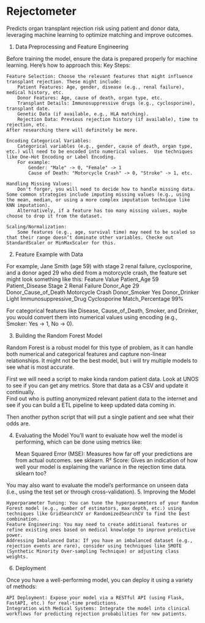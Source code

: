 # Rejectometer
Predicts organ transplant rejection risk using patient and donor data, leveraging machine learning to optimize matching and improve outcomes.


1. Data Preprocessing and Feature Engineering

Before training the model, ensure the data is prepared properly for machine learning. Here’s how to approach this:
Key Steps:

    Feature Selection: Choose the relevant features that might influence transplant rejection. These might include:
        Patient Features: Age, gender, disease (e.g., renal failure), medical history, etc.
        Donor Features: Age, cause of death, organ type, etc.
        Transplant Details: Immunosuppressive drugs (e.g., cyclosporine), transplant date.
        Genetic Data (if available, e.g., HLA matching).
        Rejection Data: Previous rejection history (if available), time to rejection, etc.
    After researching there will definitely be more.  
    
    Encoding Categorical Variables:
        Categorical variables (e.g., gender, cause of death, organ type, etc.) will need to be encoded into numerical values.  Use techniques like One-Hot Encoding or Label Encoding.
        For example:
            Gender: "Male" -> 0, "Female" -> 1
            Cause of Death: "Motorcycle Crash" -> 0, "Stroke" -> 1, etc.

    Handling Missing Values:
        Don't forger, you will need to decide how to handle missing data. Some common strategies include imputing missing values (e.g., using the mean, median, or using a more complex imputation technique like KNN imputation).
        Alternatively, if a feature has too many missing values, maybe choose to drop it from the dataset.

    Scaling/Normalization:
        Some features (e.g., age, survival time) may need to be scaled so that their range doesn’t dominate other variables. Checke out StandardScaler or MinMaxScaler for this.

2. Feature Example with Data

For example, Jane Smith (age 59) with stage 2 renal failure, cyclosporine, and a donor aged 29 who died from a motorcycle crash, the feature set might look something like this:
Feature	Value
Patient_Age	59
Patient_Disease	Stage 2 Renal Failure
Donor_Age	29
Donor_Cause_of_Death	Motorcycle Crash
Donor_Smoker	Yes
Donor_Drinker	Light
Immunosuppressive_Drug	Cyclosporine
Match_Percentage	99%

For categorical features like Disease, Cause_of_Death, Smoker, and Drinker, you would convert them into numerical values using encoding (e.g., Smoker: Yes -> 1, No -> 0).

3. Building the Random Forest Model

Random Forest is a robust model for this type of problem, as it can handle both numerical and categorical features and capture non-linear relationships. It might not be the best model, but i will try multiple models to see what is most accurate.   

First we will need a script to make kinda random patient data.  Look at UNOS to see if you can get any metrics. Store that data as a CSV and update it continually.  
Find out who is putting anonymized relevant patient data to the internet and see if you can build a ETL pipeline to keep updated data coming in.  

Then another python script that will put a single patient and see what their odds are.  

4. Evaluating the Model
You’ll want to evaluate how well the model is performing, which can be done using metrics like:

    Mean Squared Error (MSE): Measures how far off your predictions are from actual outcomes.  see sklearn.
    R² Score: Gives an indication of how well your model is explaining the variance in the rejection time data.  sklearn too?

You may also want to evaluate the model’s performance on unseen data (i.e., using the test set or through cross-validation).
5. Improving the Model

    Hyperparameter Tuning: You can tune the hyperparameters of your Random Forest model (e.g., number of estimators, max depth, etc.) using techniques like GridSearchCV or RandomizedSearchCV to find the best combination.
    Feature Engineering: You may need to create additional features or refine existing ones based on medical knowledge to improve predictive power.
    Addressing Imbalanced Data: If you have an imbalanced dataset (e.g., rejection events are rare), consider using techniques like SMOTE (Synthetic Minority Over-sampling Technique) or adjusting class weights.

6. Deployment

Once you have a well-performing model, you can deploy it using a variety of methods:

    API Deployment: Expose your model via a RESTful API (using Flask, FastAPI, etc.) for real-time predictions.
    Integration with Medical Systems: Integrate the model into clinical workflows for predicting rejection probabilities for new patients.
